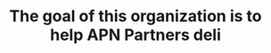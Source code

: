 ---
layout: answer
title: "The goal of this organization is to help APN Partners deli"
blurb: "<p>AWS Professional Services is a team of Amazon specialist who work with APN Partners to successfully implement AWS solutions.</p>"
quid: 264
---